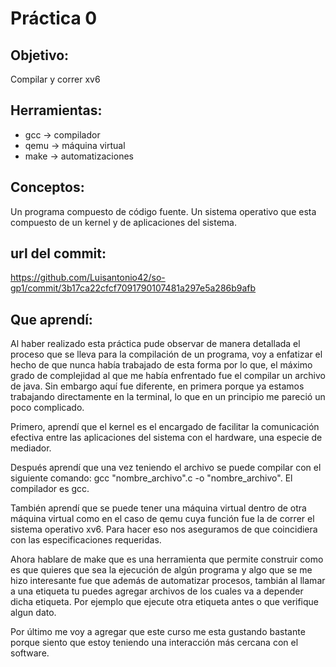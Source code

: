 # Práctica 0

## Objetivo:
Compilar y correr xv6

## Herramientas:
* gcc -> compilador
* qemu -> máquina virtual
* make -> automatizaciones

## Conceptos:
Un programa compuesto de código fuente.
Un sistema operativo que esta compuesto de un kernel y de aplicaciones del sistema.

## url del commit:
https://github.com/Luisantonio42/so-gp1/commit/3b17ca22cfcf7091790107481a297e5a286b9afb

## Que aprendí:
Al haber realizado esta práctica pude observar de manera detallada el proceso que se lleva para la compilación de un programa, voy a enfatizar el hecho de que nunca había trabajado de esta forma por lo que, el máximo grado de complejidad al que me había enfrentado fue el compilar un archivo de java. Sin embargo aquí fue diferente, en primera porque ya estamos trabajando directamente en la terminal, lo que en un principio me pareció un poco complicado.

Primero, aprendí que el kernel es el encargado de facilitar la comunicación efectiva entre las aplicaciones del sistema con el hardware, una especie de mediador.

Después aprendí que una vez teniendo el archivo se puede compilar con el siguiente comando: gcc "nombre_archivo".c -o "nombre_archivo". El compilador es gcc.

También aprendí que se puede tener una máquina virtual dentro de otra máquina virtual como en el caso de qemu cuya función fue la de correr el sistema operativo xv6. Para hacer eso nos aseguramos de que coincidiera con las especificaciones requeridas.

Ahora hablare de make que es una herramienta que permite construir como es que quieres que sea la ejecución de algún programa y algo que se me hizo interesante fue que además de automatizar procesos, tambián al llamar a una etiqueta tu puedes agregar archivos de los cuales va a depender dicha etiqueta. Por ejemplo que ejecute otra etiqueta antes o que verifique algun dato.

Por último me voy a agregar que este curso me esta gustando bastante porque siento que estoy teniendo una interacción más cercana con el software.
